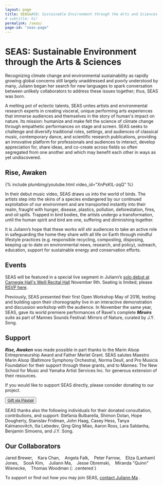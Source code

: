 ```yaml
---
layout: page
title: SEAS&#58; Sustainable Environment through the Arts and Sciences
# subtitle: hi!
permalink: /seas/
page-id: "seas-page"
---
```


SEAS: Sustainable Environment through the Arts & Sciences
===========================================================

Recognizing climate change and environmental sustainability as rapidly growing global concerns still largely unaddressed and poorly understood by many, Juliann began her search for new languages to spark conversation between unlikely collaborators to address these issues together; thus, SEAS was born.

A melting pot of eclectic talents, SEAS unites artists and environmental research experts in creating visceral, unique performing arts experiences that immerse audiences and themselves in the story of human's impact on nature. Its mission: humanize and make felt the science of climate change through empathetic performances on stage and screen. SEAS seeks to challenge and diversify traditional roles, settings, and audiences of classical music, contemporary dance, and scientific research publications, providing an innovative platform for professionals and audiences to interact, develop appreciation for, share ideas, and co-create across fields so often segregated from one another and which may benefit each other in ways as yet undiscovered.

## Rise, Awaken

{% include plumbing/youtube.html video_id="XnPsKIL-zqQ" %}

In their debut music video, SEAS draws us into the world of birds. The artists step into the skins of a species endangered by our continued exploitation of our environment and are transported instantly into their realm, fraught with hunger, disease, plastics, pollution, deforestation, fires, and oil spills. Trapped in bird bodies, the artists undergo a transformation, until the human spirit and bird are one, suffering and diminishing together.

It is Juliann’s hope that these works will stir audiences to take an active role in safeguarding the home they share with all life on Earth through mindful lifestyle practices (e.g. responsible recycling, composting, disposing, keeping up to date on environmental news, research, and policy), outreach, education, support for sustainable energy and conservation efforts.


## Events

SEAS will be featured in a special live segment in Juliann’s [solo debut at Carnegie Hall's Weill Recital Hall](/concerts-gatherings/) November 9th.
Seating is limited; please [RSVP here](https://www.carnegiehall.org/SiteCode/Purchase/SeatSelectionPerformance.aspx?startWorkflow=true&quickBuy=false&quantity=1&eventId=31030).

Previously, SEAS presented their first Open Workshop May of 2016, testing and building upon their choreography live in an interactive demonstration and discussion workshop with the audience. In November the same year, SEAS, gave its world premiere performances of Ravel's complete ***Miroirs*** suite as part of Mannes Sounds Festival: Mirrors of Nature, curated by J.Y. Song.

## Support

***Rise, Awaken*** was made possible in part thanks to the Marin Alsop Entrepreneurship Award and Father Merlet Grant. SEAS salutes Maestro Marin Alsop (Baltimore Symphony Orchestra), Norma Deull, and Pro Musicis Foundation for their support through these grants, and to Mannes: The New School for Music and Yamaha Artist Services Inc. for generous extension of their resources.

If you would like to support SEAS directly, please consider donating to our project.
<div class="centered"><button data-iframe="false"><a href="https://www.paypal.me/juliannma">Gift via Paypal</a></button></div>

SEAS thanks also the following individuals for their donated consultation, contributions, and support: Stefania Bulbarella, Shimon Dotan, Hope Dougherty, Stanislav Fridman, John Haag, Casey Hess, Tanya Kalmanovitch, Ilia Lebedev, Qing Qing Miao, Aaron Ross, Lara Saldanha, Benjamin Simoens, and J.Y. Song.

## Our Collaborators

Jared Brewer,             &nbsp;&nbsp;
Kara Chan,                &nbsp;&nbsp;
Angela Falk,              &nbsp;&nbsp;
Peter Farrow,             &nbsp;&nbsp;
Eliza (Lanham) Jones,     &nbsp;&nbsp;
SooA Kim,                 &nbsp;&nbsp;
Juliann Ma,               &nbsp;&nbsp;
Jesse Obremski,           &nbsp;&nbsp;
Miranda "Quinn" Wienecke, &nbsp;&nbsp;
Thomas Woodman
{: .centered }

To support or find out how you may join SEAS, [contact Juliann Ma](/#contact) .

<!--
This is some plumbing to get the video working.
-->

<script>lightGallery(document.getElementById('seas-page'), {selector: '.embed-container-gallery', iframeMaxWidth: "80%", download: false, subHtmlSelectorRelative: true, controls: false, keyPress: false, counter: false});</script>
